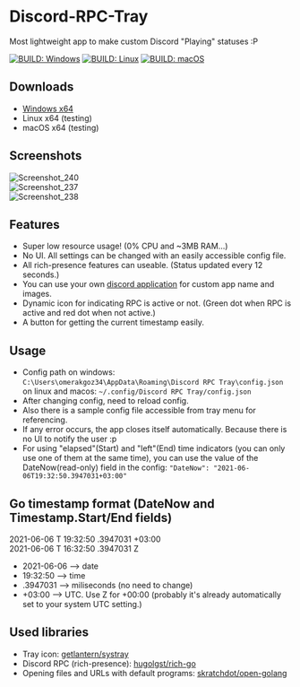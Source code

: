 # Discord-RPC-Tray

Most lightweight app to make custom Discord "Playing" statuses :P  
  
[![BUILD: Windows](https://github.com/omerakgoz34/Discord-RPC-Tray/actions/workflows/build-windows.yml/badge.svg)](https://github.com/omerakgoz34/Discord-RPC-Tray/actions/workflows/build-windows.yml)
[![BUILD: Linux](https://github.com/omerakgoz34/Discord-RPC-Tray/actions/workflows/build-linux.yml/badge.svg)](https://github.com/omerakgoz34/Discord-RPC-Tray/actions/workflows/build-linux.yml)
[![BUILD: macOS](https://github.com/omerakgoz34/Discord-RPC-Tray/actions/workflows/build-macos.yml/badge.svg)](https://github.com/omerakgoz34/Discord-RPC-Tray/actions/workflows/build-macos.yml)  

## Downloads

* [Windows x64](https://github.com/omerakgoz34/Discord-RPC-Tray/releases/download/v1.0.0/Discord-RPC-Tray_v1.0.0_windows64.zip)
* Linux x64 (testing)
* macOS x64 (testing)

## Screenshots  

![Screenshot_240](https://user-images.githubusercontent.com/49201485/120932531-e7ed1800-c6fe-11eb-9d3b-dd016403f6df.png)  
![Screenshot_237](https://user-images.githubusercontent.com/49201485/120929660-8757de00-c6f2-11eb-87b8-74cbab6ecb02.png)  
![Screenshot_238](https://user-images.githubusercontent.com/49201485/120929803-2b418980-c6f3-11eb-8fd2-7598656fe9ec.png)  

## Features

* Super low resource usage! (0% CPU and ~3MB RAM...)
* No UI. All settings can be changed with an easily accessible config file.
* All rich-presence features can useable. (Status updated every 12 seconds.)
* You can use your own [discord application](https://discord.com/developers/applications) for custom app name and images.
* Dynamic icon for indicating RPC is active or not. (Green dot when RPC is active and red dot when not active.)
* A button for getting the current timestamp easily.

## Usage

* Config path on windows: `C:\Users\omerakgoz34\AppData\Roaming\Discord RPC Tray\config.json` on linux and macos: `~/.config/Discord RPC Tray/config.json`
* After changing config, need to reload config.
* Also there is a sample config file accessible from tray menu for referencing.
* If any error occurs, the app closes itself automatically. Because there is no UI to notify the user :p
* For using "elapsed"(Start) and "left"(End) time indicators (you can only use one of them at the same time), you can use the value of the DateNow(read-only) field in the config: `"DateNow": "2021-06-06T19:32:50.3947031+03:00"`

## Go timestamp format (DateNow and Timestamp.Start/End fields)

2021-06-06 T 19:32:50 .3947031 +03:00  
2021-06-06 T 16:32:50 .3947031 Z

* 2021-06-06 --> date
* 19:32:50 --> time
* .3947031 --> miliseconds (no need to change)
* +03:00 --> UTC. Use Z for +00:00 (probably it's already automatically set to your system UTC setting.)

## Used libraries

* Tray icon: [getlantern/systray](https://github.com/getlantern/systray)
* Discord RPC (rich-presence): [hugolgst/rich-go](https://github.com/hugolgst/rich-go)
* Opening files and URLs with default programs: [skratchdot/open-golang](https://github.com/skratchdot/open-golang)
